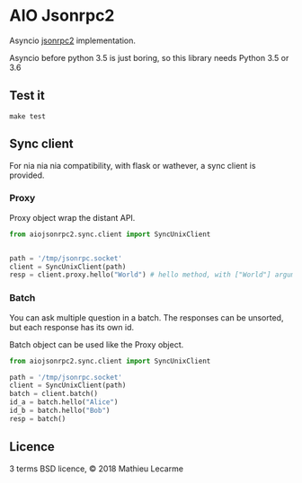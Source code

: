 AIO Jsonrpc2
============

Asyncio [jsonrpc2](http://www.jsonrpc.org/specification) implementation.

Asyncio before python 3.5 is just boring, so this library needs Python 3.5 or 3.6

Test it
-------

    make test


Sync client
-----------

For nia nia nia compatibility, with flask or wathever, a sync client is provided.

### Proxy

Proxy object wrap the distant API.

```python
from aiojsonrpc2.sync.client import SyncUnixClient


path = '/tmp/jsonrpc.socket'
client = SyncUnixClient(path)
resp = client.proxy.hello("World") # hello method, with ["World"] arguments
```

### Batch

You can ask multiple question in a batch.
The responses can be unsorted, but each response has its own id.

Batch object can be used like the Proxy object.

```python
from aiojsonrpc2.sync.client import SyncUnixClient

path = '/tmp/jsonrpc.socket'
client = SyncUnixClient(path)
batch = client.batch()
id_a = batch.hello("Alice")
id_b = batch.hello("Bob")
resp = batch()
```

Licence
-------

3 terms BSD licence, © 2018 Mathieu Lecarme
